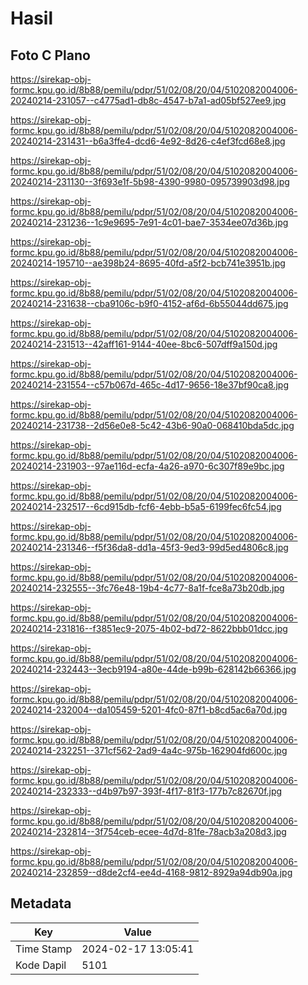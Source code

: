 # Hasil

## Foto C Plano

https://sirekap-obj-formc.kpu.go.id/8b88/pemilu/pdpr/51/02/08/20/04/5102082004006-20240214-231057--c4775ad1-db8c-4547-b7a1-ad05bf527ee9.jpg

https://sirekap-obj-formc.kpu.go.id/8b88/pemilu/pdpr/51/02/08/20/04/5102082004006-20240214-231431--b6a3ffe4-dcd6-4e92-8d26-c4ef3fcd68e8.jpg

https://sirekap-obj-formc.kpu.go.id/8b88/pemilu/pdpr/51/02/08/20/04/5102082004006-20240214-231130--3f693e1f-5b98-4390-9980-095739903d98.jpg

https://sirekap-obj-formc.kpu.go.id/8b88/pemilu/pdpr/51/02/08/20/04/5102082004006-20240214-231236--1c9e9695-7e91-4c01-bae7-3534ee07d36b.jpg

https://sirekap-obj-formc.kpu.go.id/8b88/pemilu/pdpr/51/02/08/20/04/5102082004006-20240214-195710--ae398b24-8695-40fd-a5f2-bcb741e3951b.jpg

https://sirekap-obj-formc.kpu.go.id/8b88/pemilu/pdpr/51/02/08/20/04/5102082004006-20240214-231638--cba9106c-b9f0-4152-af6d-6b55044dd675.jpg

https://sirekap-obj-formc.kpu.go.id/8b88/pemilu/pdpr/51/02/08/20/04/5102082004006-20240214-231513--42aff161-9144-40ee-8bc6-507dff9a150d.jpg

https://sirekap-obj-formc.kpu.go.id/8b88/pemilu/pdpr/51/02/08/20/04/5102082004006-20240214-231554--c57b067d-465c-4d17-9656-18e37bf90ca8.jpg

https://sirekap-obj-formc.kpu.go.id/8b88/pemilu/pdpr/51/02/08/20/04/5102082004006-20240214-231738--2d56e0e8-5c42-43b6-90a0-068410bda5dc.jpg

https://sirekap-obj-formc.kpu.go.id/8b88/pemilu/pdpr/51/02/08/20/04/5102082004006-20240214-231903--97ae116d-ecfa-4a26-a970-6c307f89e9bc.jpg

https://sirekap-obj-formc.kpu.go.id/8b88/pemilu/pdpr/51/02/08/20/04/5102082004006-20240214-232517--6cd915db-fcf6-4ebb-b5a5-6199fec6fc54.jpg

https://sirekap-obj-formc.kpu.go.id/8b88/pemilu/pdpr/51/02/08/20/04/5102082004006-20240214-231346--f5f36da8-dd1a-45f3-9ed3-99d5ed4806c8.jpg

https://sirekap-obj-formc.kpu.go.id/8b88/pemilu/pdpr/51/02/08/20/04/5102082004006-20240214-232555--3fc76e48-19b4-4c77-8a1f-fce8a73b20db.jpg

https://sirekap-obj-formc.kpu.go.id/8b88/pemilu/pdpr/51/02/08/20/04/5102082004006-20240214-231816--f3851ec9-2075-4b02-bd72-8622bbb01dcc.jpg

https://sirekap-obj-formc.kpu.go.id/8b88/pemilu/pdpr/51/02/08/20/04/5102082004006-20240214-232443--3ecb9194-a80e-44de-b99b-628142b66366.jpg

https://sirekap-obj-formc.kpu.go.id/8b88/pemilu/pdpr/51/02/08/20/04/5102082004006-20240214-232004--da105459-5201-4fc0-87f1-b8cd5ac6a70d.jpg

https://sirekap-obj-formc.kpu.go.id/8b88/pemilu/pdpr/51/02/08/20/04/5102082004006-20240214-232251--371cf562-2ad9-4a4c-975b-162904fd600c.jpg

https://sirekap-obj-formc.kpu.go.id/8b88/pemilu/pdpr/51/02/08/20/04/5102082004006-20240214-232333--d4b97b97-393f-4f17-81f3-177b7c82670f.jpg

https://sirekap-obj-formc.kpu.go.id/8b88/pemilu/pdpr/51/02/08/20/04/5102082004006-20240214-232814--3f754ceb-ecee-4d7d-81fe-78acb3a208d3.jpg

https://sirekap-obj-formc.kpu.go.id/8b88/pemilu/pdpr/51/02/08/20/04/5102082004006-20240214-232859--d8de2cf4-ee4d-4168-9812-8929a94db90a.jpg


## Metadata

| Key        | Value               |
| ---------- | ------------------- |
| Time Stamp | 2024-02-17 13:05:41 |
| Kode Dapil | 5101                |



